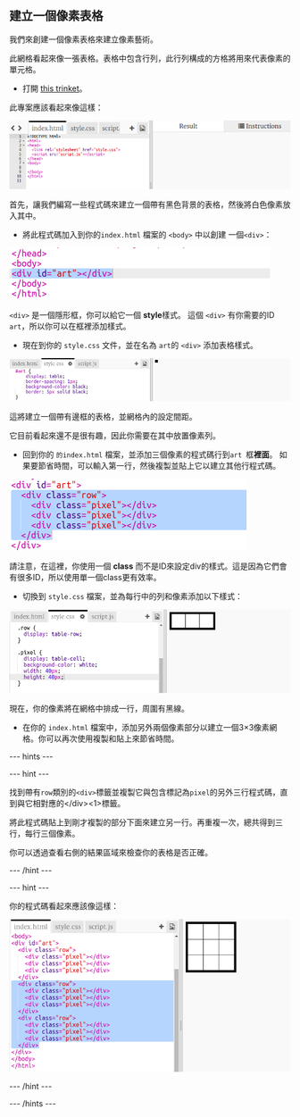 ## 建立一個像素表格

我們來創建一個像素表格來建立像素藝術。

此網格看起來像一張表格。表格中包含行列，此行列構成的方格將用來代表像素的單元格。

+ 打開 [this trinket](http://jumpto.cc/web-pixel)。

此專案應該看起來像這樣：

![螢幕截圖](images/pixel-starter.png)

首先，讓我們編寫一些程式碼來建立一個帶有黑色背景的表格，然後將白色像素放入其中。

+ 將此程式碼加入到你的`index.html` 檔案的 `<body>` 中以創建 一個`<div>`：

![螢幕截圖](images/pixel-art-art.png)

`<div>` 是一個隱形框，你可以給它一個 **style**樣式。 這個 `<div>` 有你需要的ID `art`，所以你可以在框裡添加樣式。

+ 現在到你的 `style.css` 文件，並在名為 `art`的 `<div>` 添加表格樣式。

![螢幕截圖](images/pixel-art-style.png)

這將建立一個帶有邊框的表格，並網格內的設定間距。

它目前看起來還不是很有趣，因此你需要在其中放置像素列。

+ 回到你的 `的index.html` 檔案，並添加三個像素的程式碼行到`art `框**裡面**。 如果要節省時間，可以輸入第一行，然後複製並貼上它以建立其他行程式碼。

![螢幕截圖](images/pixel-art-row.png)

請注意，在這裡，你使用一個 **class** 而不是ID來設定div的樣式。這是因為它們會有很多ID，所以使用單一個class更有效率。

+ 切換到 `style.css` 檔案，並為每行中的列和像素添加以下樣式：

![螢幕截圖](images/pixel-art-row-style.png)

現在，你的像素將在網格中排成一行，周圍有黑線。

+ 在你的 `index.html` 檔案中，添加另外兩個像素部分以建立一個3×3像素網格。你可以再次使用複製和貼上來節省時間。

\--- hints \---

\--- hint \---

找到帶有`row`類別的`<div>`標籤並複製它與包含標記為`pixel`的另外三行程式碼，直到與它相對應的&lt;/div&gt;<1>標籤。</p>

<p>將此程式碼貼上到剛才複製的部分下面來建立另一行。再重複一次，總共得到三行，每行三個像素。</p>

<p>你可以透過查看右側的結果區域來檢查你的表格是否正確。</p>

<p>--- /hint ---</p>

<p>--- hint ---</p>

<p>你的程式碼看起來應該像這樣：</p>

<p><img src="images/pixel-art-grid-3.png" alt="螢幕截圖" /></p>

<p>--- /hint ---</p>

<p>--- /hints ---</p>